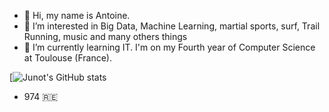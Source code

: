 - 👋 Hi, my name is Antoine. 
- 👀 I’m interested in Big Data, Machine Learning, martial sports, surf, Trail Running, music and many others things
- 🌱 I’m currently learning IT. I'm on my Fourth year of Computer Science at Toulouse (France).

[![Junot's GitHub stats](https://github-readme-stats.vercel.app/api?username=Junot974&count_private=true&show_icons=true&theme=tokyonight)

- 974 🇷🇪
